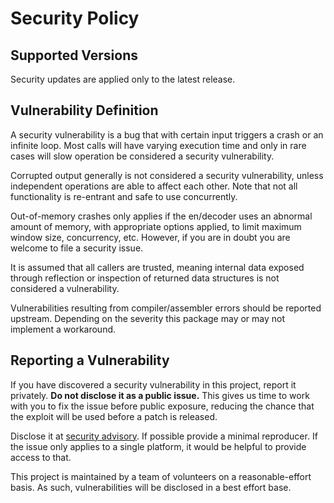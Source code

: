 # Security Policy

## Supported Versions

Security updates are applied only to the latest release.

## Vulnerability Definition

A security vulnerability is a bug that with certain input triggers a crash or an infinite loop. Most calls will have varying execution time and only in rare cases will slow operation be considered a security vulnerability.

Corrupted output generally is not considered a security vulnerability, unless independent operations are able to affect each other. Note that not all functionality is re-entrant and safe to use concurrently.

Out-of-memory crashes only applies if the en/decoder uses an abnormal amount of memory, with appropriate options applied, to limit maximum window size, concurrency, etc. However, if you are in doubt you are welcome to file a security issue.

It is assumed that all callers are trusted, meaning internal data exposed through reflection or inspection of returned data structures is not considered a vulnerability.

Vulnerabilities resulting from compiler/assembler errors should be reported upstream. Depending on the severity this package may or may not implement a workaround.

## Reporting a Vulnerability

If you have discovered a security vulnerability in this project, report it privately. **Do not disclose it as a public issue.** This gives us time to work with you to fix the issue before public exposure, reducing the chance that the exploit will be used before a patch is released.

Disclose it at [security advisory](https://github.com/klauspost/compress/security/advisories/new). If possible provide a minimal reproducer. If the issue only applies to a single platform, it would be helpful to provide access to that.

This project is maintained by a team of volunteers on a reasonable-effort basis. As such, vulnerabilities will be disclosed in a best effort base.

